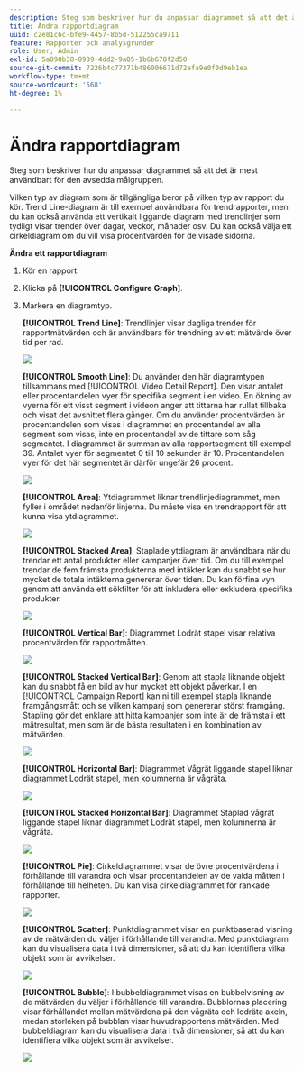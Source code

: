 ```yaml
---
description: Steg som beskriver hur du anpassar diagrammet så att det är mest användbart för den avsedda målgruppen.
title: Ändra rapportdiagram
uuid: c2e81c6c-bfe9-4457-8b5d-512255ca9711
feature: Rapporter och analysgrunder
role: User, Admin
exl-id: 5a098b38-0939-4dd2-9a05-1b6b678f2d50
source-git-commit: 7226b4c77371b486006671d72efa9e0f0d9eb1ea
workflow-type: tm+mt
source-wordcount: '568'
ht-degree: 1%

---
```


# Ändra rapportdiagram

Steg som beskriver hur du anpassar diagrammet så att det är mest användbart för den avsedda målgruppen.

Vilken typ av diagram som är tillgängliga beror på vilken typ av rapport du kör. Trend Line-diagram är till exempel användbara för trendrapporter, men du kan också använda ett vertikalt liggande diagram med trendlinjer som tydligt visar trender över dagar, veckor, månader osv. Du kan också välja ett cirkeldiagram om du vill visa procentvärden för de visade sidorna.

**Ändra ett rapportdiagram**

1. Kör en rapport.
1. Klicka på **[!UICONTROL Configure Graph]**.
1. Markera en diagramtyp.

   **[!UICONTROL Trend Line]**: Trendlinjer visar dagliga trender för rapportmätvärden och är användbara för trendning av ett mätvärde över tid per rad.

   ![](assets/graph_trend_line.png)

   **[!UICONTROL Smooth Line]**: Du använder den här diagramtypen tillsammans med  [!UICONTROL Video Detail Report]. Den visar antalet eller procentandelen vyer för specifika segment i en video. En ökning av vyerna för ett visst segment i videon anger att tittarna har rullat tillbaka och visat det avsnittet flera gånger. Om du använder procentvärden är procentandelen som visas i diagrammet en procentandel av alla segment som visas, inte en procentandel av de tittare som såg segmentet. I diagrammet är summan av alla rapportsegment till exempel 39. Antalet vyer för segmentet 0 till 10 sekunder är 10. Procentandelen vyer för det här segmentet är därför ungefär 26 procent.

   ![](assets/graph_smooth_line.png)

   **[!UICONTROL Area]**: Ytdiagrammet liknar trendlinjediagrammet, men fyller i området nedanför linjerna. Du måste visa en trendrapport för att kunna visa ytdiagrammet.

   ![](assets/graph_area.png)

   **[!UICONTROL Stacked Area]**: Staplade ytdiagram är användbara när du trendar ett antal produkter eller kampanjer över tid. Om du till exempel trendar de fem främsta produkterna med intäkter kan du snabbt se hur mycket de totala intäkterna genererar över tiden. Du kan förfina vyn genom att använda ett sökfilter för att inkludera eller exkludera specifika produkter.

   ![](assets/graph_stacked_area.png)

   **[!UICONTROL Vertical Bar]**: Diagrammet Lodrät stapel visar relativa procentvärden för rapportmåtten.

   ![](assets/graph_vertical_bars.png)

   **[!UICONTROL Stacked Vertical Bar]**: Genom att stapla liknande objekt kan du snabbt få en bild av hur mycket ett objekt påverkar. I en [!UICONTROL Campaign Report] kan ni till exempel stapla liknande framgångsmått och se vilken kampanj som genererar störst framgång. Stapling gör det enklare att hitta kampanjer som inte är de främsta i ett mätresultat, men som är de bästa resultaten i en kombination av mätvärden.

   ![](assets/graph_stacked_vertical.png)

   **[!UICONTROL Horizontal Bar]**: Diagrammet Vågrät liggande stapel liknar diagrammet Lodrät stapel, men kolumnerna är vågräta.

   ![](assets/graph_horizontal_bar.png)

   **[!UICONTROL Stacked Horizontal Bar]**: Diagrammet Staplad vågrät liggande stapel liknar diagrammet Lodrät stapel, men kolumnerna är vågräta.

   ![](assets/graph_stacked_horizontal.png)

   **[!UICONTROL Pie]**: Cirkeldiagrammet visar de övre procentvärdena i förhållande till varandra och visar procentandelen av de valda måtten i förhållande till helheten. Du kan visa cirkeldiagrammet för rankade rapporter.

   ![](assets/graph_pie.png)

   **[!UICONTROL Scatter]**: Punktdiagrammet visar en punktbaserad visning av de mätvärden du väljer i förhållande till varandra. Med punktdiagram kan du visualisera data i två dimensioner, så att du kan identifiera vilka objekt som är avvikelser.

   ![](assets/graph_scatter.png)

   **[!UICONTROL Bubble]**: I bubbeldiagrammet visas en bubbelvisning av de mätvärden du väljer i förhållande till varandra. Bubblornas placering visar förhållandet mellan mätvärdena på den vågräta och lodräta axeln, medan storleken på bubblan visar huvudrapportens mätvärden. Med bubbeldiagram kan du visualisera data i två dimensioner, så att du kan identifiera vilka objekt som är avvikelser.

   ![](assets/graph_bubble.png)
